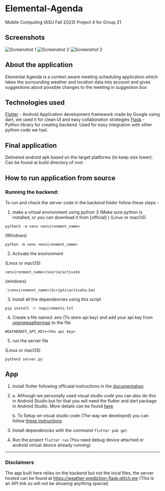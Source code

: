 # Elemental-Agenda

Mobile Computing (ASU Fall 2023) Project 4 for Group 21

## Screenshots

![Screenshot 1](./screenshots/Screenshot_20231130_222934.png)
![Screenshot 2](./screenshots/Screenshot_20231130_224014.png)
![Screenshot 2](./screenshots/Screenshot_20231130_224032.png)


## About the application

Elemental Agenda is a context aware meeting scheduling application which takes the surrounding weather and location data into account and gives suggestions about possible changes to the meeting in suggestion box

## Technologies used

[Flutter](https://flutter.dev/) - Android Application development framework made by Google using dart, we used it for clean UI and easy collaboration strategies
[Flask](https://flask.palletsprojects.com/en/3.0.x/) - Python library for creating backend. Used for easy integration with other python code we had. 

## Final application

Delivered android apk based on the target platforms (to keep size lower). Can be found at build directory of root

## How to run application from source

### Running the backend:

To run and check the server code in the backend folder follow these steps - 

1. make a virtual environment using python 3 (Make sure python is installed, or you can download it from [official] ) 
(Linux or macOS)
```
python3 -m venv <environment_name>
```
(Windows)
```
python -m venv <environment_name>
```

2. Activate the environment 

(Linux or macOS)

```
<environment_name>/source/activate
```

(windows)
```
.\<environment_name>\Scripts\activate.bat
```

3. Install all the dependencies using this script

```
pip install -r requirements.txt
```

4. Create a file named .env (To store api key) and add your api key from [openweaathermap](https://openweathermap.org/api) to the file

```
WEATHERAPI_API_KEY=<the api key>
```

5. run the server file 

(Linux or macOS)
```
python3 server.py
```


## App

1. Install flutter following officaial instructions in the [documentation](https://docs.flutter.dev/get-started/install)

2. 
    a. Although we personally used visual studio code you can also do this in Android Studio but for that you will need the flutter and dart package in Android Studio. More details can be found [here](https://docs.flutter.dev/get-started/editor?tab=androidstudio)
    
    b. To Setup on visual studio code (The way we developed) you can follow [these instructions](https://docs.flutter.dev/tools/vs-code)

3. Install dependencies with the command `flutter pub get`
4. Run the project `flutter run` (You need debug device attached or android virtual device already running)

---

### Disclaimers

The app built here relies on the backend but not the local files, the server hosted can be found at https://weather-prediction-flask.glitch.me (This is an API link so will not be showing anything special)